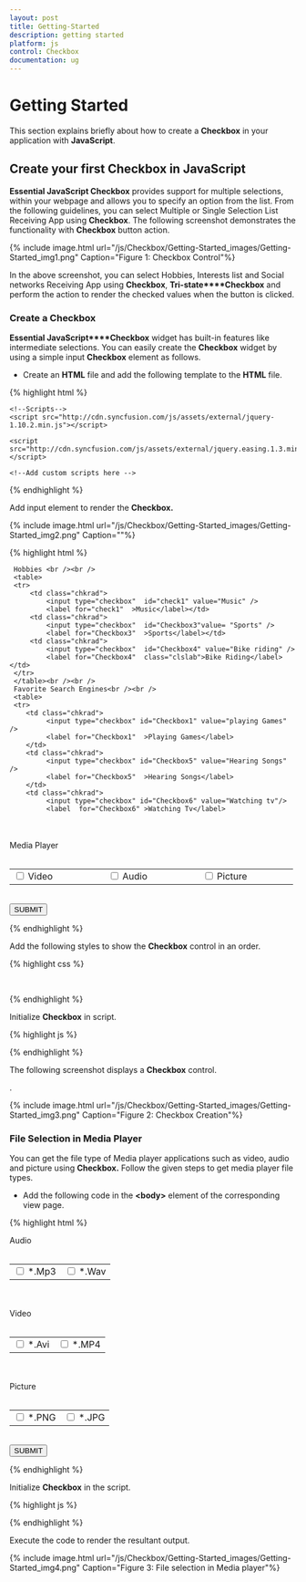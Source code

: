 ```yaml
---
layout: post
title: Getting-Started
description: getting started
platform: js
control: Checkbox
documentation: ug
---
```


# Getting Started

This section explains briefly about how to create a **Checkbox** in your application with **JavaScript**.

## Create your first Checkbox in JavaScript

**Essential JavaScript Checkbox** provides support for multiple selections, within your webpage and allows you to specify an option from the list. From the following guidelines, you can select Multiple or Single Selection List Receiving App using **Checkbox**. The following screenshot demonstrates the functionality with **Checkbox** button action.



{% include image.html url="/js/Checkbox/Getting-Started_images/Getting-Started_img1.png" Caption="Figure 1: Checkbox Control"%}

In the above screenshot, you can select Hobbies, Interests list and Social networks Receiving App using **Checkbox**, **Tri-state****Checkbox** and perform the action to render the checked values when the button is clicked.

### Create a Checkbox 

**Essential JavaScript****Checkbox** widget has built-in features like intermediate selections. You can easily create the **Checkbox** widget by using a simple input **Checkbox** element as follows.

* Create an **HTML** file and add the following template to the **HTML** file.



{% highlight html %}

<!DOCTYPE html>
<html>
<head>
<meta name="viewport" content="width=device-width, initial-scale=1.0" charset="utf-8"  />
<title>Getting Started Essential JS</title>
    <!-- Style sheet for default theme (flat azure) -->
<lin khref="[http://cdn.syncfusion.com/13.1.0.21/js/web/flat-azure/ej.web.all.min.css](http://cdn.syncfusion.com/13.1.0.21/js/web/flat-azure/ej.web.all.min.css)"rel="stylesheet"/>

    <!--Scripts-->
    <script src="http://cdn.syncfusion.com/js/assets/external/jquery-1.10.2.min.js"></script>

    <script src="http://cdn.syncfusion.com/js/assets/external/jquery.easing.1.3.min.js"> </script>

<script src="[http://cdn.syncfusion.com/13.1.0.21/js/web/ej.web.all.min.js](http://cdn.syncfusion.com/13.1.0.21/js/web/ej.web.all.min.js)"></script>
    <!--Add custom scripts here -->
</head>
<body>
    <!-- Add checkbox element here -->
</body>
</html>


{% endhighlight %}



Add input element to render the **Checkbox.**

{% include image.html url="/js/Checkbox/Getting-Started_images/Getting-Started_img2.png" Caption=""%}

{% highlight html %}

<div class="frame">           

     Hobbies <br /><br />
     <table>
     <tr>
         <td class="chkrad">
             <input type="checkbox"  id="check1" value="Music" />
             <label for="check1"  >Music</label></td>
         <td class="chkrad">
             <input type="checkbox"  id="Checkbox3"value= "Sports" />
             <label for="Checkbox3"  >Sports</label></td>
         <td class="chkrad">
             <input type="checkbox"  id="Checkbox4" value="Bike riding" />
             <label for="Checkbox4"  class="clslab">Bike Riding</label></td>
     </tr>
     </table><br /><br />
     Favorite Search Engines<br /><br />
     <table>
     <tr>
        <td class="chkrad">
             <input type="checkbox" id="Checkbox1" value="playing Games" />
             <label for="Checkbox1"  >Playing Games</label>
        </td>
        <td class="chkrad">
             <input type="checkbox" id="Checkbox5" value="Hearing Songs" />
             <label for="Checkbox5"  >Hearing Songs</label>
        </td>
        <td class="chkrad">
             <input type="checkbox" id="Checkbox6" value="Watching tv"/>
             <label  for="Checkbox6" >Watching Tv</label>
</td>
          </tr>
        </table><br /><br />
        Media Player<br /><br />
        <table>
        <tr>
        <td class="chkrad">
              <input type="checkbox" id="Checkbox2" value="Video" />
              <label for="Checkbox2" >Video</label>
        </td>
        <td class="chkrad">
              <input type="checkbox" id="Checkbox7" value="Audio" />
              <label for="Checkbox7" >Audio</label>
          </td>
          <td class="chkrad">
              <input type="checkbox" id="Checkbox8" value="Picture" />
              <label for="Checkbox8">Picture</label>
          </td>
           </tr>
            </table><br />
<td class="btnsht">
<button id="button11">SUBMIT</button>
</td>
</div>


{% endhighlight %}



Add the following styles to show the **Checkbox** control in an order.



{% highlight css %}

 <style>

  .frame
    {
     width: 80%;
    }
.chkrad 
    {
     width: 150px;
    }

</style>


{% endhighlight %}



Initialize **Checkbox** in script.



{% highlight js %}

<script type="text/javascript">
   $(function () {
       // declaration
       // simple checkbox creation
       $("#check1").ejCheckBox({ checked:true });
       $("#Checkbox3").ejCheckBox();
       $("#Checkbox4").ejCheckBox();
       $("#Checkbox3").ejCheckBox();
       $("#Checkbox1").ejCheckBox({ size: "medium", checked: true });
       $("#Checkbox5").ejCheckBox({ size: "medium" });
       $("#Checkbox6").ejCheckBox({ size: "medium" });
       $("#Checkbox2").ejCheckBox({ size: "medium", enableTriState: true, checkState:"indeterminate" });
       $("#Checkbox7").ejCheckBox({ size: "medium", enableTriState: true, checkState:"indeterminate"  });
       $("#Checkbox8").ejCheckBox({ size: "medium", enableTriState: true });

       $("#button11").ejButton({
           size: "normal",
           width:"60px",
           showRoundedCorner: true,

       });
   });
$(document).ready(function () {      //Document ready
    $("button").click(function () {      

         var checkeditem = [];    

           $("input[type=checkbox]").each(function () {

               if ($("#" + $(this)[0].id).ejCheckBox("option", "checked"))

                   checkeditem.push($(this).val());
        });

        alert(checkeditem);
});
});
</script>


{% endhighlight %}



The following screenshot displays a **Checkbox** control.

.

{% include image.html url="/js/Checkbox/Getting-Started_images/Getting-Started_img3.png" Caption="Figure 2: Checkbox Creation"%}

### File Selection in Media Player

You can get the file type of Media player applications such as video, audio and picture using **Checkbox.** Follow the given steps to get media player file types.

* Add the following code in the **&lt;body&gt;** element of the corresponding view page.



{% highlight html %}

<div class="frame">
        Audio <br /><br />
        <table>
            <tr>
                <td >
                    <input type="checkbox"  id="Checkbox1" value="Mp3" />
                    <label for="Checkbox1"  >*.Mp3</label></td>
                <td >
                    <input type="checkbox"  id="Checkbox2"value= "Wav" />
                    <label for="Checkbox2"  >*.Wav</label></td>
            </tr>
        </table>
        <br /><br />
        Video<br /><br />
        <table>
            <tr>
                <td >
                    <input type="checkbox" id="Checkbox3" value="Avi" />
                    <label for="Checkbox3"  >*.Avi</label>
                </td>
                <td >
                    <input type="checkbox" id="Checkbox4" value="MP4" />
                    <label for="Checkbox4"  >*.MP4</label>
                </td>
            </tr>
        </table><br /><br />
        Picture<br /><br />
        <table>
            <tr>
            <td >
                <input type="checkbox" id="Checkbox5" value="PNG" />
                <label for="Checkbox5" >*.PNG</label>
            </td>
            <td >
                <input type="checkbox" id="Checkbox6" value="JPG" />
                <label for="Checkbox6" >*.JPG</label>
            </td>
        </table>
        <br />
        <td>
            <button id="button11">SUBMIT</button>
        </td>
    </div>


{% endhighlight %}



 Initialize **Checkbox** in the script.



{% highlight js %}

<script type="text/javascript">
    $(function () {
               $("#Checkbox1").ejCheckBox();
$("#Checkbox2").ejCheckBox();
               $("#Checkbox3").ejCheckBox();
               $("#Checkbox4").ejCheckBox();
               $("#Checkbox5").ejCheckBox();
               $("#Checkbox6").ejCheckBox();

$("#button11").ejButton({
                size: "normal",
width:"60px",
                showRoundedCorner: true,
               });
});
$(document).ready(function () {

$("button").click(function () {

					var checkeditem = []; 
                                                            $("input[type=checkbox]").each(function () {

           if ($("#" + $(this)[0].id).ejCheckBox("option", "checked"))

                   checkeditem.push($(this).val());

                   });

alert(checkeditem);

});

});
    </script>


{% endhighlight %}



Execute the code to render the resultant output.

{% include image.html url="/js/Checkbox/Getting-Started_images/Getting-Started_img4.png" Caption="Figure 3: File selection in Media player"%}

